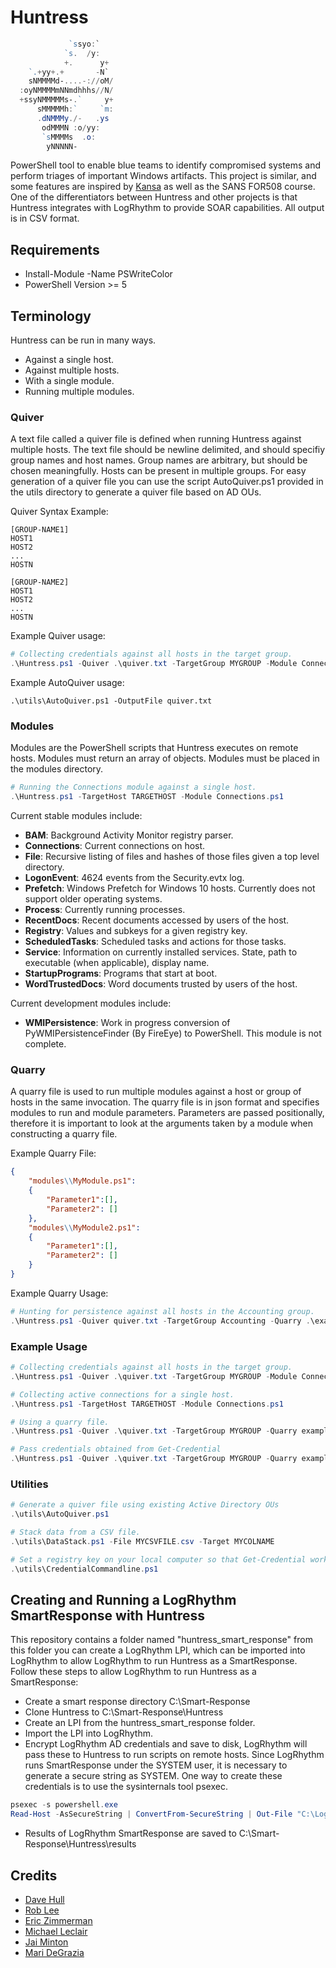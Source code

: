 # Huntress

```PowerShell
             `ssyo:`
            `s.  /y:
            +.      y+
    `.+yy+.+       -N`
    sNMMMMd-....-://oM/  
  :oyNMMMMmNNmdhhhs//N/  
  +ssyNMMMMMs-.`     y+  
      sMMMMMh:`     `m:  
      .dNMMMy./-   .ys
       odMMMN :o/yy:
       `sMMMMs  .o:
        yNNNNN-
```

PowerShell tool to enable blue teams to identify compromised systems and perform triages of important Windows artifacts. This project is similar, and some features are inspired by [Kansa](https://github.com/davehull/Kansa) as well as the SANS FOR508 course. One of the differentiators between Huntress and other projects is that Huntress integrates with LogRhythm to provide SOAR capabilities. All output is in CSV format.

## Requirements

* Install-Module -Name PSWriteColor
* PowerShell Version >= 5

## Terminology

Huntress can be run in many ways. 

* Against a single host.
* Against multiple hosts.
* With a single module.
* Running multiple modules.

### Quiver 

A text file called a quiver file is defined when running Huntress against multiple hosts. The text file should be newline delimited, and should specifiy group names and host names. Group names are arbitrary, but should be chosen meaningfully. Hosts can be present in multiple groups. For easy generation of a quiver file you can use the script AutoQuiver.ps1 provided in the utils directory to generate a quiver file based on AD OUs. 

Quiver Syntax Example:

``` Plaintext
[GROUP-NAME1]
HOST1
HOST2
...
HOSTN

[GROUP-NAME2]
HOST1
HOST2
...
HOSTN
```

Example Quiver usage:

``` PowerShell
# Collecting credentials against all hosts in the target group.
.\Huntress.ps1 -Quiver .\quiver.txt -TargetGroup MYGROUP -Module Connections.ps1
```

Example AutoQuiver usage:

``` Plaintext
.\utils\AutoQuiver.ps1 -OutputFile quiver.txt
```

### Modules

Modules are the PowerShell scripts that Huntress executes on remote hosts. Modules must return an array of objects. Modules must be placed in the modules directory.

``` PowerShell
# Running the Connections module against a single host.
.\Huntress.ps1 -TargetHost TARGETHOST -Module Connections.ps1
```

Current stable modules include:

* **BAM**: Background Activity Monitor registry parser.
* **Connections**: Current connections on host.
* **File**: Recursive listing of files and hashes of those files given a top level directory.
* **LogonEvent**: 4624 events from the Security.evtx log. 
* **Prefetch**: Windows Prefetch for Windows 10 hosts. Currently does not support older operating systems.
* **Process**: Currently running processes.
* **RecentDocs**: Recent documents accessed by users of the host.
* **Registry**: Values and subkeys for a given registry key.
* **ScheduledTasks**: Scheduled tasks and actions for those tasks.
* **Service**: Information on currently installed services. State, path to executable (when applicable), display name.
* **StartupPrograms**: Programs that start at boot.
* **WordTrustedDocs**: Word documents trusted by users of the host.

Current development modules include: 

* **WMIPersistence**: Work in progress conversion of PyWMIPersistenceFinder (By FireEye) to PowerShell. This module is not complete.

### Quarry

A quarry file is used to run multiple modules against a host or group of hosts in the same invocation. The quarry file is in json format and specifies modules to run and module parameters. Parameters are passed positionally, therefore it is important to look at the arguments taken by a module when constructing a quarry file.

Example Quarry File:

``` JSON
{
    "modules\\MyModule.ps1":
    {
        "Parameter1":[],
        "Parameter2": []
    },
    "modules\\MyModule2.ps1":
    {
        "Parameter1":[],
        "Parameter2": []
    }
}
```

Example Quarry Usage:

``` PowerShell
# Hunting for persistence against all hosts in the Accounting group.
.\Huntress.ps1 -Quiver quiver.txt -TargetGroup Accounting -Quarry .\examples\persistence.json
```

### Example Usage

```PowerShell
# Collecting credentials against all hosts in the target group.
.\Huntress.ps1 -Quiver .\quiver.txt -TargetGroup MYGROUP -Module Connections.ps1

# Collecting active connections for a single host. 
.\Huntress.ps1 -TargetHost TARGETHOST -Module Connections.ps1

# Using a quarry file.
.\Huntress.ps1 -Quiver .\quiver.txt -TargetGroup MYGROUP -Quarry examples\persistence.json

# Pass credentials obtained from Get-Credential
.\Huntress.ps1 -Quiver .\quiver.txt -TargetGroup MYGROUP -Quarry examples\persistence.json -Credential $MyCredential
```

### Utilities

``` PowerShell
# Generate a quiver file using existing Active Directory OUs
.\utils\AutoQuiver.ps1

# Stack data from a CSV file.
.\utils\DataStack.ps1 -File MYCSVFILE.csv -Target MYCOLNAME

# Set a registry key on your local computer so that Get-Credential works via commandline without GUI popup.
.\utils\CredentialCommandline.ps1
```

## Creating and Running a LogRhythm SmartResponse with Huntress

This repository contains a folder named "huntress\_smart\_response" from this folder you can create a LogRhythm LPI, which can be imported into LogRhythm to allow LogRhythm to run Huntress as a SmartResponse. Follow these steps to allow LogRhythm to run Huntress as a SmartResponse:

* Create a smart response directory C:\Smart-Response
* Clone Huntress to C:\Smart-Response\Huntress
* Create an LPI from the huntress\_smart\_response folder.
* Import the LPI into LogRhythm. 
* Encrypt LogRhythm AD credentials and save to disk, LogRhythm will pass these to Huntress to run scripts on remote hosts. Since LogRhythm runs SmartResponse under the SYSTEM user, it is necessary to generate a secure string as SYSTEM. One way to create these credentials is to use the sysinternals tool psexec.

``` PowerShell
psexec -s powershell.exe
Read-Host -AsSecureString | ConvertFrom-SecureString | Out-File "C:\LogRhythm-Cred.txt"
```
* Results of LogRhythm SmartResponse are saved to C:\Smart-Response\Huntress\results

## Credits

* [Dave Hull](https://github.com/davehull)
* [Rob Lee](https://www.sans.org/course/advanced-incident-response-threat-hunting-training)
* [Eric Zimmerman](https://github.com/EricZimmerman)
* [Michael Leclair](https://digitalforensicsurvivalpodcast.com/2019/11/11/dfsp-195-bam/)
* [Jai Minton](https://www.jaiminton.com/cheatsheet/DFIR/#startup-process-information)
* [Mari DeGrazia](http://az4n6.blogspot.com/2016/02/more-on-trust-records-macros-and.html)
